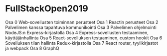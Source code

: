 # FullStackOpen2019
Osa 0 Web-sovellusten toiminnan perusteet
Osa 1 Reactin perusteet
Osa 2 Palvelimen kanssa tapahtuva kommunikointi
Osa 3 Palvelimen ohjelmointi NodeJS:n Express-kirjastolla
Osa 4 Express-sovellusten testaaminen, käyttäjänhallinta
Osa 5 React-sovelluksen testaaminen, custom hookit
Osa 6 Sovelluksen tilan hallinta Redux-kirjastolla
Osa 7 React router, tyylikirjastot ja webpack
Osa 8 GraphQ
